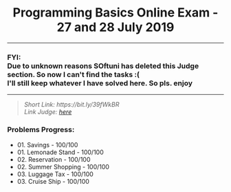 <h1 align="center">Programming Basics Online Exam - 27 and 28 July 2019</h1>
<hr>
<h3>
    FYI: 
    <br>
    Due to unknown reasons SOftuni has deleted this Judge section. So now I can't find the tasks :(
    <br>
    I'll still keep whatever I have solved here. So pls. enjoy
</h3>
<hr>

<blockquote>
    <i>
        Short Link: https://bit.ly/39fWkBR
    </i>
    <br>
    <i>
        Link Judge: <a href="https://judge.softuni.bg/Contests/Practice/Index/1753#0">here</a>
    </i>
</blockquote>

<h3>Problems Progress:</h3>
<ul>
<li>
    01. Savings - 100/100
</li>

<li>
    01. Lemonade Stand - 100/100
</li>

<li>
    02. Reservation - 100/100
</li>

<li>
    02. Summer Shopping - 100/100
</li>

<li>
    03. Luggage Tax - 100/100
</li>

<li>
    03. Cruise Ship - 100/100
</li>
